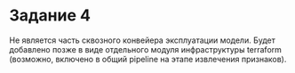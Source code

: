 # Задание 4

Не является часть сквозного конвейера эксплуатации модели. Будет добавлено позже в виде отдельного модуля инфраструктуры terraform (возможно, включено в общий pipeline на этапе извлечения признаков).

<!-- TODO. -->
